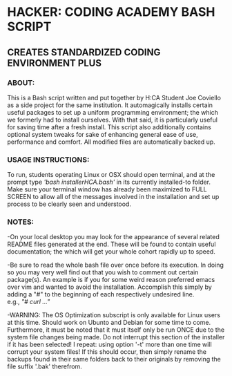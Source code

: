 # HACKER: CODING ACADEMY BASH SCRIPT

## CREATES STANDARDIZED CODING ENVIRONMENT PLUS

### ABOUT:                                                                                                 
 This is a Bash script written and put together by H:CA Student Joe Coviello as a side project for the same institution. It automagically installs certain useful packages to set up a uniform programming environment; the which we formerly had to install ourselves. With that said, it is particularly useful for saving time after a fresh install. This script also additionally contains optional system tweaks for sake of enhancing general ease of use, performance and comfort. All modified files are automatically backed up.

### USAGE INSTRUCTIONS:                                                                          
 To run, students operating Linux or OSX should open terminal, and at the prompt type *'bash installerHCA.bash'* in its currently installed-to folder. Make sure your terminal window has already been maximized to FULL SCREEN to allow all of the messages involved in the installation and set up process to be clearly seen and understood.                                             
 
 
### NOTES:                                       
-On your local desktop you may look for the appearance of several related README files generated at the end. These will be found to contain useful documentation; the which will get your whole cohort rapidly up to speed. 

-Be sure to read the whole bash file over once before its execution. In doing so you may very well find out that you wish to comment out certain package(s). An example is if you for some weird reason preferred emacs over vim and wanted to avoid the installation. Accomplish this simply by adding a "#" to the beginning of each respectively undesired line.   
e.g., <i>"# curl ..."</i>

-WARNING: The OS Optimization subscript is only available for Linux users at this time. Should work on Ubunto and Debian for some time to come. Furthermore, it must be noted that it must itself only be run ONCE due to the system file changes being made. Do not interrupt this section of the installer if it has been selected! I repeat: using option '-t' more than one time will corrupt your system files! If this should occur, then simply rename the backups found in their same folders back to their originals by removing the file suffix '.bak' therefrom.
